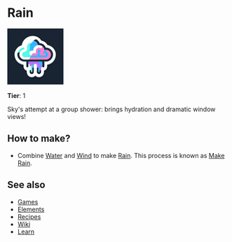 # Rain

![](../images/item.rain.png)

**Tier**: 1

Sky's attempt at a group shower: brings hydration and dramatic window views!

## How to make?

* Combine [Water](/wiki/elements/water) and [Wind](/wiki/elements/wind) to make [Rain](/wiki/elements/rain). This process is known as [Make Rain](/wiki/recipes/make-rain).

## See also

* [Games](/wiki/games)
* [Elements](/wiki/elements)
* [Recipes](/wiki/recipes)
* [Wiki](/wiki/index)
* [Learn](/learn/index)